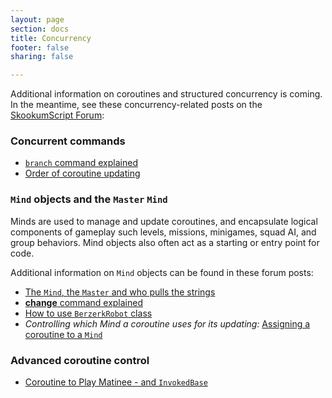```yaml
---
layout: page
section: docs
title: Concurrency
footer: false
sharing: false

---
```


Additional information on coroutines and structured concurrency is coming. In the meantime, see these concurrency-related posts on the [SkookumScript Forum](https://skookum.chat/):


### Concurrent commands

- [`branch` command explained](https://skookum.chat/t/branch-command-explained/118?source_topic_id=784)
- [Order of coroutine updating](https://skookum.chat/t/order-of-coroutine/1196/2)


### `Mind` objects and the `Master` `Mind`

Minds are used to manage and update coroutines, and encapsulate logical components of gameplay such levels, missions, minigames, squad AI, and group behaviors. Mind objects also often act as a starting or entry point for code.

Additional information on `Mind` objects can be found in these forum posts:

- [The `Mind`, the `Master` and who pulls the strings](https://skookum.chat/t/the-mind-the-master-and-who-pulls-the-strings-in-skookumscript/110)
- [**change** command explained](https://skookum.chat/t/change-command-explained/117)
- [How to use `BerzerkRobot` class](https://skookum.chat/t/how-to-use-berzerkrobot-class/573)
- *Controlling which Mind a coroutine uses for its updating:* [Assigning a coroutine to a `Mind`](https://skookum.chat/t/assigning-a-coroutine-to-a-mind/1101/3)


### Advanced coroutine control
- [Coroutine to Play Matinee - and `InvokedBase`](https://skookum.chat/t/coroutine-to-play-matinee/664/2)


